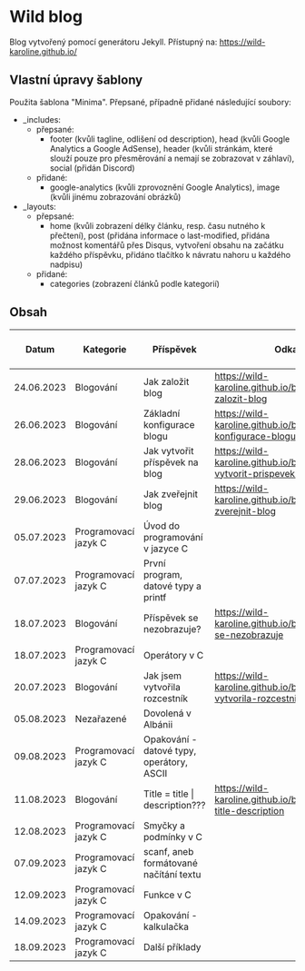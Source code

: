 # Wild blog

Blog vytvořený pomocí generátoru Jekyll. Přístupný na: https://wild-karoline.github.io/

## Vlastní úpravy šablony

Použita šablona "Minima". Přepsané, případně přidané následující soubory: 
- _includes:
  - přepsané:
    - footer (kvůli tagline, odlišení od description), head (kvůli Google Analytics a Google AdSense), header (kvůli stránkám, které slouží pouze pro přesměrování a nemají se zobrazovat v záhlaví), social (přidán Discord)
  - přidané:
    - google-analytics (kvůli zprovoznění Google Analytics), image (kvůli jinému zobrazování obrázků)
- _layouts:
  - přepsané:
    - home (kvůli zobrazení délky článku, resp. času nutného k přečtení), post (přidána informace o last-modified, přidána možnost komentářů přes Disqus, vytvoření obsahu na začátku každého příspěvku, přidáno tlačítko k návratu nahoru u každého nadpisu)
  - přidané:
    - categories (zobrazení článků podle kategorií)
   
## Obsah

| Datum | Kategorie | Příspěvek | Odkaz web | Odkaz Jekyll markdown |
| --- | --- | --- | --- | --- |
| 24.06.2023 | Blogování | Jak založit blog | https://wild-karoline.github.io/blogovani/jak-zalozit-blog | |
| 26.06.2023 | Blogování | Základní konfigurace blogu | https://wild-karoline.github.io/blogovani/zakladni-konfigurace-blogu | |
| 28.06.2023 | Blogování | Jak vytvořit příspěvek na blog | https://wild-karoline.github.io/blogovani/jak-vytvorit-prispevek-na-blog | |
| 29.06.2023 | Blogování | Jak zveřejnit blog | https://wild-karoline.github.io/blogovani/jak-zverejnit-blog | |
| 05.07.2023 | Programovací jazyk C | Úvod do programování v jazyce C | | v
| 07.07.2023 | Programovací jazyk C | První program, datové typy a printf | | |
| 18.07.2023 | Blogování | Příspěvek se nezobrazuje? | https://wild-karoline.github.io/blogovani/prispevek-se-nezobrazuje | |
| 18.07.2023 | Programovací jazyk C | Operátory v C | | |
| 20.07.2023 | Blogování | Jak jsem vytvořila rozcestník | https://wild-karoline.github.io/blogovani/jak-jsem-vytvorila-rozcestnik | |
| 05.08.2023 | Nezařazené | Dovolená v Albánii | | |
| 09.08.2023 | Programovací jazyk C | Opakování - datové typy, operátory, ASCII | |
| 11.08.2023 | Blogování | Title = title \| description??? | https://wild-karoline.github.io/blogovani/title-tag-title-description | |
| 12.08.2023 | Programovací jazyk C | Smyčky a podmínky v C | | |
| 07.09.2023 | Programovací jazyk C | scanf, aneb formátované načítání textu | | |
| 12.09.2023 | Programovací jazyk C | Funkce v C | | |
| 14.09.2023 | Programovací jazyk C | Opakování - kalkulačka | | |
| 18.09.2023 | Programovací jazyk C | Další příklady | | |
